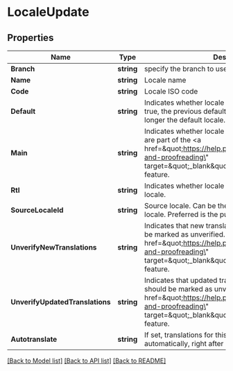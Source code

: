 # LocaleUpdate

## Properties

Name | Type | Description | Notes
------------ | ------------- | ------------- | -------------
**Branch** | **string** | specify the branch to use | [optional] 
**Name** | **string** | Locale name | [optional] 
**Code** | **string** | Locale ISO code | [optional] 
**Default** | **string** | Indicates whether locale is the default locale. If set to true, the previous default locale the project is no longer the default locale. | [optional] 
**Main** | **string** | Indicates whether locale is a main locale. Main locales are part of the &lt;a href&#x3D;\&quot;https://help.phrase.com/help/verification-and-proofreading\&quot; target&#x3D;\&quot;_blank\&quot;&gt;Verification System&lt;/a&gt; feature. | [optional] 
**Rtl** | **string** | Indicates whether locale is a RTL (Right-to-Left) locale. | [optional] 
**SourceLocaleId** | **string** | Source locale. Can be the name or public id of the locale. Preferred is the public id. | [optional] 
**UnverifyNewTranslations** | **string** | Indicates that new translations for this locale should be marked as unverified. Part of the &lt;a href&#x3D;\&quot;https://help.phrase.com/help/verification-and-proofreading\&quot; target&#x3D;\&quot;_blank\&quot;&gt;Advanced Workflows&lt;/a&gt; feature. | [optional] 
**UnverifyUpdatedTranslations** | **string** | Indicates that updated translations for this locale should be marked as unverified. Part of the &lt;a href&#x3D;\&quot;https://help.phrase.com/help/verification-and-proofreading\&quot; target&#x3D;\&quot;_blank\&quot;&gt;Advanced Workflows&lt;/a&gt; feature. | [optional] 
**Autotranslate** | **string** | If set, translations for this locale will be fetched automatically, right after creation. | [optional] 

[[Back to Model list]](../README.md#documentation-for-models) [[Back to API list]](../README.md#documentation-for-api-endpoints) [[Back to README]](../README.md)


